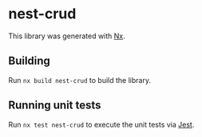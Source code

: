 # nest-crud

This library was generated with [Nx](https://nx.dev).

## Building

Run `nx build nest-crud` to build the library.

## Running unit tests

Run `nx test nest-crud` to execute the unit tests via [Jest](https://jestjs.io).
